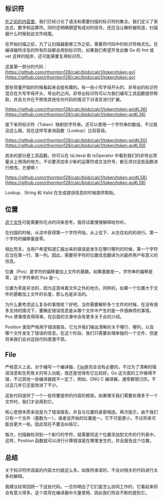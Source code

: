 ## 标识符

[在之前的内容里](http://mikespook.com/2014/05/%e7%bf%bb%e8%af%91%e7%bc%96%e8%af%91%e5%99%a85-%e8%af%ad%e8%a8%80%e8%a7%84%e6%a0%bc%e8%af%b4%e6%98%8e%e4%b9%a6/)，我们已经讨论了语法和需要扫描的标识符的集合。我们定义了表达式、数字和运算符。同时还明确期望有成对的括号。还应当让解析器知道，扫描器什么时候到达文件结尾。

在开始扫描之前，为了让扫描器能够工作之前，需要将代码中的标识符格式化。在编译器所涉及的所有阶段都会用到标识符。如果我们希望开发出像 Go 的 fmt 或 vet 这样的程序，还可能需要复用标识符。

这是第一部分的代码：[https://github.com/rthornton128/calc/blob/calc1/token/token.go](https://github.com/rthornton128/calc/blob/calc1/token/token.go)

那些常量开始的时候看起来会挺有趣的。有一些小写字母开头的、非导出的标识符混合在大写字母开头、导出的之间。非导出标识符可以为我们编写工具函数提供帮助，并且允许在不修改其他任何代码的情况下对语言进行扩展。

[https://github.com/rthornton128/calc/blob/calc1/token/token.go\#L36](https://github.com/rthornton128/calc/blob/calc1/token/token.go#L36)

接下来将标识符（Token）映射到字符串。还可以使用一个字符串的数组，不过我没这么做。现在这样写查询函数（Lookup）比较容易。

[https://github.com/rthornton128/calc/blob/calc1/token/token.go\#L50](https://github.com/rthornton128/calc/blob/calc1/token/token.go#L50)

其余的部分是工具函数。你可以在 IsLiteral 和 IsOperator 中看到我们的非导出常量派上用场的地方。不论要添加多少新的运算符或文法符号，都无须对这些函数进行修改。方便啊！

[https://github.com/rthornton128/calc/blob/calc1/token/token.go\#L58](https://github.com/rthornton128/calc/blob/calc1/token/token.go#L58)

Lookup、String 和 Valid 在生成错误信息的时候提供帮助。

## 位置

[这个文件](https://github.com/rthornton128/calc/blob/calc1/token/pos.go)可能需要你花点时间来思考。我将试着慢慢解释给你听。

在扫描的时候，从流中获得第一个字符开始，从上往下、从左往右的的进行。第一个字符的偏移量是零。

相比而言，当用户希望知道汇报出来的错误是发生在哪行哪列的时候，第一个字符应当在第一行，第一列。因此，需要将字符的位置信息翻译为对最终用户有意义的信息。

位置（Pos）是字符的偏移量加上文件的基数。如果基数是一，字符串的偏移是零，这个字符串的 Pos 是一。

位置为零是非法的，因为这意味着文件之外的地方。同样的，如果一个位置大于文件的基数加上文件的长度，那么也是非法的。

为什么要考虑这么复杂的事情呢？好吧，当你需要解析多个文件的时候，在没有很多支持的情况下，要确定错误信息是从哪个文件中产生的是一件很麻烦的事情。Pos 使事情变得简单。在后面的文章中会有更多关于此的介绍。

Position 类型严格用于错误报告。它允许我们输出清晰的关于哪行、哪列，以及哪个文件发生了错误的信息。在这个阶段，我们只需要处理单独的一个文件，但是将来我们会对这段代码感激不禁。

## File

严格意义上说，对于编写一个编译器，[File](https://github.com/rthornton128/calc/blob/calc1/token/file.go)是完全没有必要的，不过为了清晰的错误消息和生死攸关的导入功能，我还是觉得有它比较好。Go 这方面的工作做得不错，不过其他一些编译器就不一定了。例如，GNU C 编译器，通常都很讨厌。不过这几年它还是改进了不少。

这些代码提供了一个一些将要提供的内容的框架。如果哪天我们需要处理多于一个文件时，我们才会用到它。

核心思想本质来说是为了错误报告，并且与位置码紧密相连。再次提示，由于我们只有一个文件（基数为一），或者说开始的位置是一。它不可能更小，不过将来可能会更大一些。因此现在不要去纠结它。

每次，扫描器检测到一个新行的字符，就需要将这个位置添加到文件的行列表中。这样，Position 函数就可以进行计算错误是在哪里发生的，并且报告这个位置。

## 总结

关于标识符所涵盖的内容大约就这么多。如我所承诺的，不会对相关的代码进行太多的解释。

我建议经常回顾一下这些代码。一旦你明白了它们是怎么协同工作的，它看起来将会有意义得多。这个库将在编译器中大量使用，因此我们将会不断的提到它。

